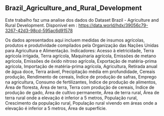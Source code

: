 ## Brazil_Agriculture_and_Rural_Development
Este trabalho faz uma analise dos dados do Dataset Brazil - Agriculture and Rural Development. Disponivel em :
https://data.world/hdx/39056c79-3267-42d3-98cd-595ac6d91578

Os dados apresentados aqui incluem medidas de insumos agrícolas, produtos e produtividade compilados pela Organização das Nações Unidas para Agricultura e Alimentação. Indicadores: Acesso à eletricidade, Terra agrícola irrigada, Terra agrícola, Maquinaria agrícola, Emissões de metano agrícola, Emissões de óxido nitroso agrícola, Exportação de matéria-prima agrícola, Importação de matéria-prima agrícola, Agricultura, Retirada anual de água doce, Terra arável, Precipitação média em profundidade, Cereais produção, Rendimento de cereais, Índice de produção de safras, Emprego na agricultura, Consumo de fertilizantes, Índice de produção de alimentos, Área de floresta, Área de terra, Terra com produção de cereais, Índice de produção de gado, Área de cultivo permanente, Área de terra rural, Área de terra rural onde a elevação é inferior a 5 metros, População rural, Crescimento da população rural, População rural vivendo em áreas onde a elevação é inferior a 5 metros, Área de superfície.
